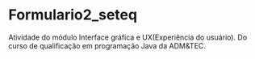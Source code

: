 # Formulario2_seteq

Atividade do módulo Interface gráfica e UX(Experiência do usuário). Do curso de qualificação em programação Java da ADM&TEC.
